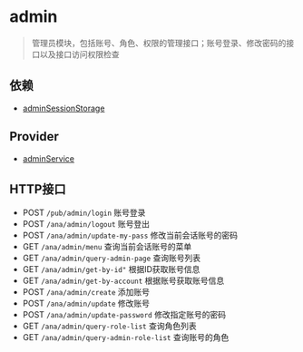 # admin

> 管理员模块，包括账号、角色、权限的管理接口；账号登录、修改密码的接口以及接口访问权限检查

## 依赖

- [adminSessionStorage](github.com/hiwjd/quick/blob/main/support/session/storage.go)

## Provider

- [adminService](github.com/hiwjd/quick/blob/main/contrib/admin/service.go)

## HTTP接口

- POST `/pub/admin/login` 账号登录
- POST `/ana/admin/logout` 账号登出
- POST `/ana/admin/update-my-pass` 修改当前会话账号的密码
- GET `/ana/admin/menu` 查询当前会话账号的菜单
- GET `/ana/admin/query-admin-page` 查询账号列表
- GET `/ana/admin/get-by-id"` 根据ID获取账号信息
- GET `/ana/admin/get-by-account` 根据账号获取账号信息
- POST `/ana/admin/create` 添加账号
- POST `/ana/admin/update` 修改账号
- POST `/ana/admin/update-password` 修改指定账号的密码
- GET `/ana/admin/query-role-list` 查询角色列表
- GET `/ana/admin/query-admin-role-list` 查询账号的角色
